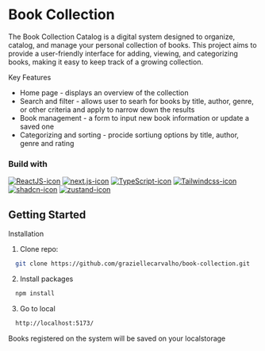 # Book Collection

The Book Collection Catalog is a digital system designed to organize, catalog, and manage your personal collection of books. This project aims to provide a user-friendly interface for adding, viewing, and categorizing books, making it easy to keep track of a growing collection.

Key Features

- Home page - displays an overview of the collection
- Search and filter - allows user to searh for books by title, author, genre, or other criteria and apply to narrow down the results
- Book management - a form to input new book information or update a saved one
- Categorizing and sorting - procide sortiung options by title, author, genre and rating

### Build with

[![ReactJS-icon]][ReactJS-url]
[![next.js-icon]][next.js-url]
[![TypeScript-icon]][TypeScript-url]
[![Tailwindcss-icon]][Tailwindcss-url]
[![shadcn-icon]][shadcn-url]
[![zustand-icon]][zustand-url]

[ReactJS-icon]: https://img.shields.io/badge/React-20232A?style=for-the-badge&logo=react&logoColor=61DAFB
[ReactJS-url]: https://reactjs.org/
[Tailwindcss-icon]: https://img.shields.io/badge/tailwindcss-0F172A?style=for-the-badge&logo=tailwindcss
[Tailwindcss-url]: https://tailwindcss.com/
[TypeScript-icon]: https://img.shields.io/badge/TypeScript-3178C6?style=for-the-badge&logo=TypeScript&logoColor=white
[next.js-icon]: https://img.shields.io/badge/next.js-000000?style=for-the-badge&logo=nextdotjs&logoColor=white
[next.js-url]: https://nextjs.org/
[TypeScript-url]: https://www.typescriptlang.org/
[shadcn-icon]: https://img.shields.io/badge/shadcn-000000?style=for-the-badge&logo=shadcnui&logoColor=white
[shadcn-url]: https://ui.shadcn.com/
[zustand-icon]: https://img.shields.io/badge/react%20zustand-%2320232a.svg?style=for-the-badge&logo=react&logoColor=%2361DAFB
[zustand-url]: https://github.com/pmndrs/zustand


## Getting Started

Installation

1. Clone repo: 
```sh
  git clone https://github.com/graziellecarvalho/book-collection.git
  ```

2. Install packages
```sh
  npm install
  ```
  
3. Go to local
```sh
  http://localhost:5173/
  ```


Books registered on the system will be saved on your localstorage